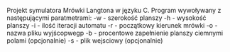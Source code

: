 Projekt symulatora Mrówki Langtona w języku C.
Program wywoływany z następującymi paratmetrami:
-w - szerokość planszy
-h - wysokość planszy
-i - ilość iteracji automatu
-r - początkowy kierunek mrówki
-o - nazwa pliku wyjścopwegp 
-b - procentowe zapełnienie planszy ciemnymi polami (opcjonalnie)
-s - plik wejsciowy (opcjonalnie)

